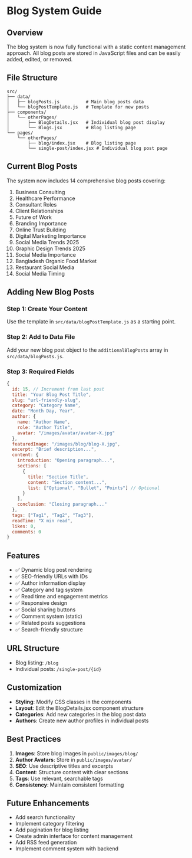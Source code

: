 # Blog System Guide

## Overview
The blog system is now fully functional with a static content management approach. All blog posts are stored in JavaScript files and can be easily added, edited, or removed.

## File Structure
```
src/
├── data/
│   ├── blogPosts.js          # Main blog posts data
│   └── blogPostTemplate.js   # Template for new posts
├── components/
│   └── otherPages/
│       ├── BlogDetails.jsx   # Individual blog post display
│       └── Blogs.jsx         # Blog listing page
└── pages/
    └── otherPages/
        ├── blog/index.jsx    # Blog listing page
        └── single-post/index.jsx # Individual blog post page
```

## Current Blog Posts
The system now includes 14 comprehensive blog posts covering:
1. Business Consulting
2. Healthcare Performance
3. Consultant Roles
4. Client Relationships
5. Future of Work
6. Branding Importance
7. Online Trust Building
8. Digital Marketing Importance
9. Social Media Trends 2025
10. Graphic Design Trends 2025
11. Social Media Importance
12. Bangladesh Organic Food Market
13. Restaurant Social Media
14. Social Media Timing

## Adding New Blog Posts

### Step 1: Create Your Content
Use the template in `src/data/blogPostTemplate.js` as a starting point.

### Step 2: Add to Data File
Add your new blog post object to the `additionalBlogPosts` array in `src/data/blogPosts.js`.

### Step 3: Required Fields
```javascript
{
  id: 15, // Increment from last post
  title: "Your Blog Post Title",
  slug: "url-friendly-slug",
  category: "Category Name",
  date: "Month Day, Year",
  author: {
    name: "Author Name",
    role: "Author Title",
    avatar: "/images/avatar/avatar-X.jpg"
  },
  featuredImage: "/images/blog/blog-X.jpg",
  excerpt: "Brief description...",
  content: {
    introduction: "Opening paragraph...",
    sections: [
      {
        title: "Section Title",
        content: "Section content...",
        list: ["Optional", "Bullet", "Points"] // Optional
      }
    ],
    conclusion: "Closing paragraph..."
  },
  tags: ["Tag1", "Tag2", "Tag3"],
  readTime: "X min read",
  likes: 0,
  comments: 0
}
```

## Features
- ✅ Dynamic blog post rendering
- ✅ SEO-friendly URLs with IDs
- ✅ Author information display
- ✅ Category and tag system
- ✅ Read time and engagement metrics
- ✅ Responsive design
- ✅ Social sharing buttons
- ✅ Comment system (static)
- ✅ Related posts suggestions
- ✅ Search-friendly structure

## URL Structure
- Blog listing: `/blog`
- Individual posts: `/single-post/{id}`

## Customization
- **Styling**: Modify CSS classes in the components
- **Layout**: Edit the BlogDetails.jsx component structure
- **Categories**: Add new categories in the blog post data
- **Authors**: Create new author profiles in individual posts

## Best Practices
1. **Images**: Store blog images in `public/images/blog/`
2. **Author Avatars**: Store in `public/images/avatar/`
3. **SEO**: Use descriptive titles and excerpts
4. **Content**: Structure content with clear sections
5. **Tags**: Use relevant, searchable tags
6. **Consistency**: Maintain consistent formatting

## Future Enhancements
- Add search functionality
- Implement category filtering
- Add pagination for blog listing
- Create admin interface for content management
- Add RSS feed generation
- Implement comment system with backend